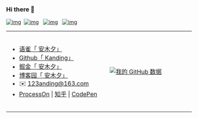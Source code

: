 ### Hi there 👋
  [![img](https://img.shields.io/badge/Github-Kanding-a8f)](https://github.com/kwonganding)&nbsp;
[![img](https://img.shields.io/badge/语雀-安木夕-8f6)](https://www.yuque.com/kanding) &nbsp;
[![img](https://img.shields.io/badge/掘金-安木夕-28f)](https://juejin.cn/user/2120322602780935) &nbsp;
[![img](https://img.shields.io/badge/博客园-安木夕-996)](https://www.cnblogs.com/anding)
<table width="100%">
<tr style="border: none;">
<td valign="middle" width="350px" height="220px" border="0" style="border: none;">
  
- [语雀「 安木夕」](https://www.yuque.com/kanding)
- [Github「 Kanding」](https://github.com/kwonganding) 
- [掘金「 安木夕」](https://juejin.cn/user/2120322602780935)
- [博客园「 安木夕」](https://www.cnblogs.com/anding) 
- ✉️ 123anding@163.com
- [ProcessOn](https://www.processon.com/u/5282d8610cf23a22eea07032/profile) &#124; [知乎](https://www.zhihu.com/people/kanding) &#124; [CodePen](https://codepen.io/kanding)
</td>
  
<td valign="middle" width="450px" height="220px">
  
[![我的 GitHub 数据](https://github-readme-stats.vercel.app/api?username=kwonganding)]()

  </td>
</tr>
</table>

